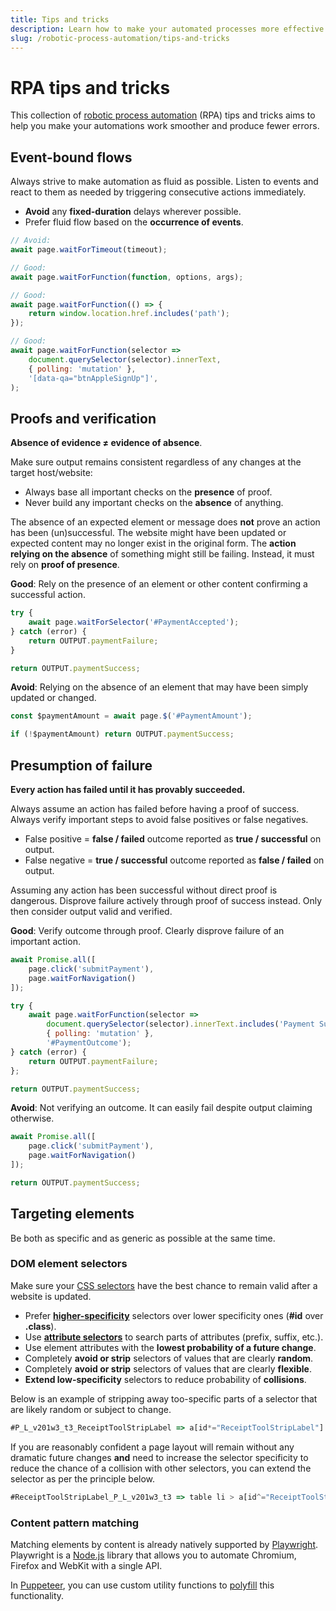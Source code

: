 ```yaml
---
title: Tips and tricks
description: Learn how to make your automated processes more effective. Avoid common RPA pitfalls, future-proof your programs and improve your processes.
slug: /robotic-process-automation/tips-and-tricks
---
```


# [](./tips-and-tricks) RPA tips and tricks

This collection of [robotic process automation](./index.md) (RPA) tips and tricks aims to help you make your automations work smoother and produce fewer errors.

## [](#event-bound-flows) Event-bound flows

Always strive to make automation as fluid as possible. Listen to events and react to them as needed by triggering consecutive actions immediately.

- **Avoid** any **fixed-duration** delays wherever possible.
- Prefer fluid flow based on the **occurrence of events**.

```js
// Avoid:
await page.waitForTimeout(timeout);

// Good:
await page.waitForFunction(function, options, args);

// Good:
await page.waitForFunction(() => {
    return window.location.href.includes('path');
});

// Good:
await page.waitForFunction(selector =>
    document.querySelector(selector).innerText,
    { polling: 'mutation' },
    '[data-qa="btnAppleSignUp"]',
);
```

## [](#proofs-and-verification) Proofs and verification

**Absence of evidence ≠ evidence of absence**.

Make sure output remains consistent regardless of any changes at the target host/website:

- Always base all important checks on the **presence** of proof.
- Never build any important checks on the **absence** of anything.

The absence of an expected element or message does **not** prove an action has been (un)successful. The website might have been updated or expected content may no longer exist in the original form. The **action relying on the absence** of something might still be failing. Instead, it must rely on **proof of presence**.

**Good**: Rely on the presence of an element or other content confirming a successful action.

```js
try {
    await page.waitForSelector('#PaymentAccepted');
} catch (error) {
    return OUTPUT.paymentFailure;
}

return OUTPUT.paymentSuccess;
```

**Avoid**: Relying on the absence of an element that may have been simply updated or changed.

```js
const $paymentAmount = await page.$('#PaymentAmount');

if (!$paymentAmount) return OUTPUT.paymentSuccess;
```

## [](#presumption-of-failure) Presumption of failure

**Every action has failed until it has provably succeeded.**

Always assume an action has failed before having a proof of success. Always verify important steps to avoid false positives or false negatives.

- False positive = **false / failed** outcome reported as **true / successful** on output.
- False negative = **true / successful** outcome reported as **false / failed** on output.

Assuming any action has been successful without direct proof is dangerous. Disprove failure actively through proof of success instead. Only then consider output valid and verified.

**Good**: Verify outcome through proof. Clearly disprove failure of an important action.

```js
await Promise.all([
    page.click('submitPayment'),
    page.waitForNavigation()
]);

try {
    await page.waitForFunction(selector =>
        document.querySelector(selector).innerText.includes('Payment Success'),
        { polling: 'mutation' },
        '#PaymentOutcome');
} catch (error) {
    return OUTPUT.paymentFailure;
};

return OUTPUT.paymentSuccess;
```

**Avoid**: Not verifying an outcome. It can easily fail despite output claiming otherwise.

```js
await Promise.all([
    page.click('submitPayment'),
    page.waitForNavigation()
]);

return OUTPUT.paymentSuccess;
```

## [](#targeting-elements) Targeting elements

Be both as specific and as generic as possible at the same time.

### [](#dom-element-selectors) DOM element selectors

Make sure your [CSS selectors](https://developer.mozilla.org/en-US/docs/Web/CSS/CSS_Selectors) have the best chance to remain valid after a website is updated.

- Prefer [**higher-specificity**](https://developer.mozilla.org/en-US/docs/Web/CSS/Specificity) selectors over lower specificity ones (**#id** over **.class**).
- Use [**attribute selectors**](https://developer.mozilla.org/en-US/docs/Web/CSS/Attribute_selectors) to search parts of attributes (prefix, suffix, etc.).
- Use element attributes with the **lowest probability of a future change**.
- Completely **avoid or strip** selectors of values that are clearly **random**.
- Completely **avoid or strip** selectors of values that are clearly **flexible**.
- **Extend low-specificity** selectors to reduce probability of **collisions**.

Below is an example of stripping away too-specific parts of a selector that are likely random or subject to change.

```js
#P_L_v201w3_t3_ReceiptToolStripLabel => a[id*="ReceiptToolStripLabel"]
```

If you are reasonably confident a page layout will remain without any dramatic future changes **and** need to increase the selector specificity to reduce the chance of a collision with other selectors, you can extend the selector as per the principle below.

```js
#ReceiptToolStripLabel_P_L_v201w3_t3 => table li > a[id^="ReceiptToolStripLabel"]
```

### [](#content-pattern-matching) Content pattern matching

Matching elements by content is already natively supported by [Playwright](https://playwright.dev/). Playwright is a [Node.js](https://nodejs.org/en/) library that allows you to automate Chromium, Firefox and WebKit with a single API.

In [Puppeteer](https://pptr.dev/), you can use custom utility functions to [polyfill](https://developer.mozilla.org/en-US/docs/Glossary/Polyfill) this functionality.
